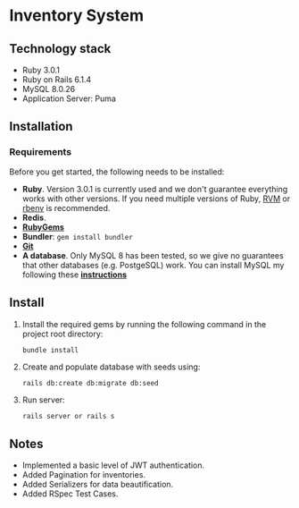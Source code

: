 
# Inventory System


## Technology stack

- Ruby 3.0.1
- Ruby on Rails 6.1.4
- MySQL 8.0.26
- Application Server: Puma

## Installation

### Requirements

Before you get started, the following needs to be installed:
  * **Ruby**. Version 3.0.1 is currently used and we don't guarantee everything works with other versions. If you need multiple versions of Ruby, [RVM](https://rvm.io//) or [rbenv](https://github.com/rbenv/rbenv) is recommended.
  * **Redis**.
  * [**RubyGems**](http://rubygems.org/)
  * **Bundler**: `gem install bundler`
  * [**Git**](http://help.github.com/git-installation-redirect)
  * **A database**. Only MySQL 8 has been tested, so we give no guarantees that other databases (e.g. PostgeSQL) work. You can install MySQL my following these [**instructions**](https://gist.github.com/learncfinaweek/4120988)


## Install


1.  Install the required gems by running the following command in the project root directory:

    ```bash
    bundle install
    ```

2.  Create and populate database with seeds using:
    ```
    rails db:create db:migrate db:seed
    ```

3.  Run server:

    ```
    rails server or rails s
    ```

## Notes
- Implemented a basic level of JWT authentication.
- Added Pagination for inventories.
- Added Serializers for data beautification.
- Added RSpec Test Cases.

